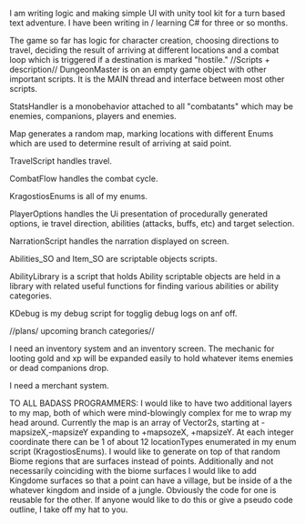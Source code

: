 I am writing logic and making simple UI with unity tool kit for a turn based text adventure. I have been writing in / learning C# for three or so months.

The game so far has logic for character creation, choosing directions to travel, deciding the result of arriving at different locations and a combat loop which is triggered if a destination is marked "hostile."
//Scripts + description//
DungeonMaster is on an empty game object with other important scripts. It is the MAIN thread and interface between most other scripts.

StatsHandler is a monobehavior attached to all "combatants" which may be enemies, companions, players and enemies.

Map generates a random map, marking locations with different Enums which are used to determine result of arriving at said point.

TravelScript handles travel.

CombatFlow handles the combat cycle.

KragostiosEnums is all of my enums.

PlayerOptions handles the Ui presentation of procedurally generated options, ie travel direction, abilities (attacks, buffs, etc) and target selection.

NarrationScript handles the narration displayed on screen.

Abilities_SO and Item_SO are scriptable objects scripts.

AbilityLibrary is a script that holds Ability scriptable objects are held in a library with related useful functions for finding various abilities or ability categories.

KDebug is my debug script for togglig debug logs on anf off.

//plans/ upcoming branch categories//

I need an inventory system and an inventory screen. The mechanic for looting gold and xp will be expanded easily to hold whatever items enemies or dead companions drop.

I need a merchant system.

TO ALL BADASS PROGRAMMERS: I would like to have two additional layers to my map, both of which were mind-blowingly complex for me to wrap my head around. Currently the map is an array of Vector2s, starting at -mapsizeX,-mapsizeY expanding to +mapsozeX, +mapsizeY. At each integer coordinate there can be 1 of about 12 locationTypes enumerated in my enum script (KragostiosEnums). I would like to generate on top of that random Biome regions that are surfaces instead of points. Additionally and not necessarily coinciding with the biome surfaces I would like to add Kingdome surfaces so that a point can have a village, but be inside of a the whatever kingdom and inside of a jungle. Obviously the code for one is reusable for the other. If anyone would like to do this or give a pseudo code outline, I take off my hat to you.
